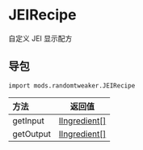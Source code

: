 # JEIRecipe

自定义 JEI 显示配方

## 导包

```zenscript
import mods.randomtweaker.JEIRecipe
```

| 方法 | 返回值 |
|:---- | ---- |
| getInput | [IIngredient[]](https://docs.blamejared.com/1.12/en/Vanilla/Variable_Types/IIngredient/) |
| getOutput | [IIngredient[]](https://docs.blamejared.com/1.12/en/Vanilla/Variable_Types/IIngredient/) |
